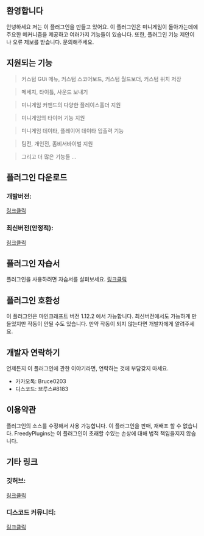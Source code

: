 
## 환영합니다
안녕하세요 저는 이 플러그인을 만들고 있어요.
이 플러그인은 미니게임이 돌아가는데에 주요한 메커니즘을 제공하고 여러가지 기능들이 있습니다. 
또한, 플러그인 기능 제안이나 오류 제보를 받습니다. 문의해주세요.

## 지원되는 기능
> 커스텀 GUi 메뉴, 커스텀 스코어보드, 커스텀 월드보더, 커스텀 위치 저장 

> 메세지, 타이틀, 사운드 보내기 

> 미니게임 커맨드의 다양한 플레이스홀더 지원 

> 미니게임의 타이머 기능 지원

> 미니게임 데이타, 플레이어 데이타 입출력 기능

> 팀전, 개인전, 좀비서바이벌 지원

> 그리고 더 많은 기능들 ...

## 플러그인 다운로드 
### 개발버전: 
[링크클릭](https://github.com/FreedyPlugins/FreedyMinigameMaker/raw/master/FreedyMinigameMaker.jar)
### 최신버전(안정적): 
[링크클릭](https://github.com/FreedyPlugins/FreedyMinigameMaker/releases/latest/download/FreedyMinigameMaker.jar)

## 플러그인 자습서
플러그인을 사용하려면 자습서를 살펴보세요. [링크클릭](https://github.com/FreedyPlugins/FreedyMinigameMaker/wiki)

## 플러그인 호환성
이 플러그인은 마인크래프트 버전 1.12.2 에서 가능합니다. 최신버전에서도 가능하게 만들었지만 작동이 안될 수도 있습니다. 
만약 작동이 되지 않는다면 개발자에게 알려주세요. 

## 개발자 연락하기
언제든지 이 플러그인에 관한 이야기라면, 연락하는 것에 부담갖지 마세요.
- 카카오톡: Bruce0203
- 디스코드: 브루스#8183

## 이용약관
플러그인의 소스를 수정해서 사용 가능합니다.
이 플러그인을 판매, 재배포 할 수 없습니다.
FreedyPlugins는 이 플러그인이 초래할 수있는 손상에 대해 법적 책임을지지 않습니다.

## 기타 링크
### 깃허브: 
[링크클릭](https://github.com/FreedyPlugins/FreedyMinigameMaker)
### 디스코드 커뮤니티: 
[링크클릭](https://discord.gg/xej5Ut3)

